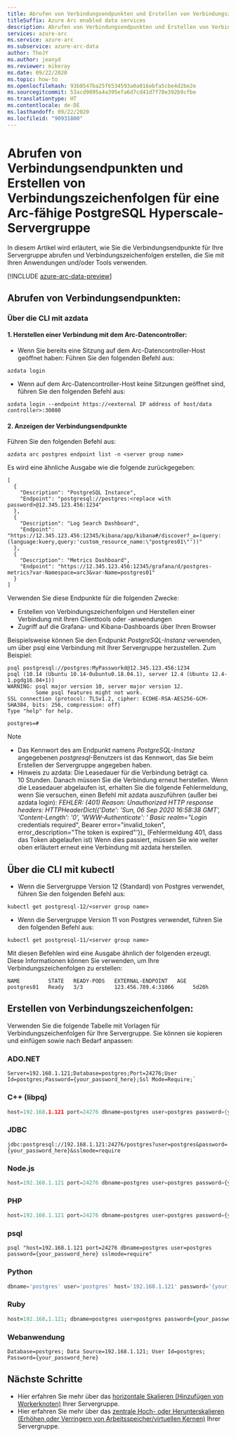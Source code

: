 ```yaml
---
title: Abrufen von Verbindungsendpunkten und Erstellen von Verbindungszeichenfolgen für eine Arc-fähige PostgreSQL Hyperscale-Servergruppe
titleSuffix: Azure Arc enabled data services
description: Abrufen von Verbindungsendpunkten und Erstellen von Verbindungszeichenfolgen für eine Arc-fähige PostgreSQL Hyperscale-Servergruppe
services: azure-arc
ms.service: azure-arc
ms.subservice: azure-arc-data
author: TheJY
ms.author: jeanyd
ms.reviewer: mikeray
ms.date: 09/22/2020
ms.topic: how-to
ms.openlocfilehash: 93b0547ba25f6534593a0a016ebfa5cbe4d2be2e
ms.sourcegitcommit: 53acd9895a4a395efa6d7cd41d7f78e392b9cfbe
ms.translationtype: HT
ms.contentlocale: de-DE
ms.lasthandoff: 09/22/2020
ms.locfileid: "90931800"
---
```

# <a name="get-connection-endpoints-and-form-connection-strings-for-your-arc-enabled-postgresql-hyperscale-server-group"></a>Abrufen von Verbindungsendpunkten und Erstellen von Verbindungszeichenfolgen für eine Arc-fähige PostgreSQL Hyperscale-Servergruppe

In diesem Artikel wird erläutert, wie Sie die Verbindungsendpunkte für Ihre Servergruppe abrufen und Verbindungszeichenfolgen erstellen, die Sie mit Ihren Anwendungen und/oder Tools verwenden.


[!INCLUDE [azure-arc-data-preview](../../../includes/azure-arc-data-preview.md)]

## <a name="get-connection-end-points"></a>Abrufen von Verbindungsendpunkten:

### <a name="from-cli-with-azdata"></a>Über die CLI mit azdata
#### <a name="1-connect-to-your-arc-data-controller"></a>1. Herstellen einer Verbindung mit dem Arc-Datencontroller:
- Wenn Sie bereits eine Sitzung auf dem Arc-Datencontroller-Host geöffnet haben: Führen Sie den folgenden Befehl aus:
```console
azdata login
```

- Wenn auf dem Arc-Datencontroller-Host keine Sitzungen geöffnet sind, führen Sie den folgenden Befehl aus: 
```console
azdata login --endpoint https://<external IP address of host/data controller>:30080
```

#### <a name="2-show-the-connection-endpoints"></a>2. Anzeigen der Verbindungsendpunkte
Führen Sie den folgenden Befehl aus:
```console
azdata arc postgres endpoint list -n <server group name>
```
Es wird eine ähnliche Ausgabe wie die folgende zurückgegeben:
```console
[
  {
    "Description": "PostgreSQL Instance",
    "Endpoint": "postgresql://postgres:<replace with password>@12.345.123.456:1234"
  },
  {
    "Description": "Log Search Dashboard",
    "Endpoint": "https://12.345.123.456:12345/kibana/app/kibana#/discover?_a=(query:(language:kuery,query:'custom_resource_name:\"postgres01\"'))"
  },
  {
    "Description": "Metrics Dashboard",
    "Endpoint": "https://12.345.123.456:12345/grafana/d/postgres-metrics?var-Namespace=arc3&var-Name=postgres01"
  }
]
```
Verwenden Sie diese Endpunkte für die folgenden Zwecke:
- Erstellen von Verbindungszeichenfolgen und Herstellen einer Verbindung mit Ihren Clienttools oder -anwendungen
- Zugriff auf die Grafana- und Kibana-Dashboards über Ihren Browser

Beispielsweise können Sie den Endpunkt _PostgreSQL-Instanz_ verwenden, um über psql eine Verbindung mit Ihrer Servergruppe herzustellen. Zum Beispiel:
```console
psql postgresql://postgres:MyPassworkd@12.345.123.456:1234
psql (10.14 (Ubuntu 10.14-0ubuntu0.18.04.1), server 12.4 (Ubuntu 12.4-1.pgdg16.04+1))
WARNING: psql major version 10, server major version 12.
         Some psql features might not work.
SSL connection (protocol: TLSv1.2, cipher: ECDHE-RSA-AES256-GCM-SHA384, bits: 256, compression: off)
Type "help" for help.

postgres=#
```
> [!NOTE]
>
> - Das Kennwort des am Endpunkt namens _PostgreSQL-Instanz_ angegebenen _postgresql_-Benutzers ist das Kennwort, das Sie beim Erstellen der Servergruppe angegeben haben.
> - Hinweis zu azdata: Die Leasedauer für die Verbindung beträgt ca. 10 Stunden. Danach müssen Sie die Verbindung erneut herstellen. Wenn die Leasedauer abgelaufen ist, erhalten Sie die folgende Fehlermeldung, wenn Sie versuchen, einen Befehl mit azdata auszuführen (außer bei azdata login): _FEHLER: (401)_ 
> _Reason: Unauthorized_
> _HTTP response headers: HTTPHeaderDict({'Date': 'Sun, 06 Sep 2020 16:58:38 GMT', 'Content-Length': '0', 'WWW-Authenticate': '_ 
> _Basic realm="Login_ credentials required", Bearer error="invalid_token", error_description="The token is expired"'})_ (Fehlermeldung 401, dass das Token abgelaufen ist) Wenn dies passiert, müssen Sie wie weiter oben erläutert erneut eine Verbindung mit azdata herstellen.

## <a name="from-cli-with-kubectl"></a>Über die CLI mit kubectl
- Wenn die Servergruppe Version 12 (Standard) von Postgres verwendet, führen Sie den folgenden Befehl aus:
```console
kubectl get postgresql-12/<server group name>
```
- Wenn die Servergruppe Version 11 von Postgres verwendet, führen Sie den folgenden Befehl aus:
```console
kubectl get postgresql-11/<server group name>
```

Mit diesen Befehlen wird eine Ausgabe ähnlich der folgenden erzeugt. Diese Informationen können Sie verwenden, um Ihre Verbindungszeichenfolgen zu erstellen:
```console
NAME         STATE   READY-PODS   EXTERNAL-ENDPOINT   AGE
postgres01   Ready   3/3          123.456.789.4:31066      5d20h
``` 


## <a name="form-connection-strings"></a>Erstellen von Verbindungszeichenfolgen:
Verwenden Sie die folgende Tabelle mit Vorlagen für Verbindungszeichenfolgen für Ihre Servergruppe. Sie können sie kopieren und einfügen sowie nach Bedarf anpassen:

### <a name="adonet"></a>ADO.NET

```ado.net
Server=192.168.1.121;Database=postgres;Port=24276;User Id=postgres;Password={your_password_here};Ssl Mode=Require;`
```

### <a name="c-libpq"></a>C++ (libpq)

```cpp
host=192.168.1.121 port=24276 dbname=postgres user=postgres password={your_password_here} sslmode=require
```

### <a name="jdbc"></a>JDBC

```jdbc
jdbc:postgresql://192.168.1.121:24276/postgres?user=postgres&password={your_password_here}&sslmode=require
```

### <a name="nodejs"></a>Node.js

```node.js
host=192.168.1.121 port=24276 dbname=postgres user=postgres password={your_password_here} sslmode=require
```

### <a name="php"></a>PHP

```php
host=192.168.1.121 port=24276 dbname=postgres user=postgres password={your_password_here} sslmode=require
```

### <a name="psql"></a>psql

```psql
psql "host=192.168.1.121 port=24276 dbname=postgres user=postgres password={your_password_here} sslmode=require"
```

### <a name="python"></a>Python

```python
dbname='postgres' user='postgres' host='192.168.1.121' password='{your_password_here}' port='24276' sslmode='true'
```

### <a name="ruby"></a>Ruby

```ruby
host=192.168.1.121; dbname=postgres user=postgres password={your_password_here} port=24276 sslmode=require
```

### <a name="web-app"></a>Webanwendung

```webapp
Database=postgres; Data Source=192.168.1.121; User Id=postgres; Password={your_password_here}
```

## <a name="next-steps"></a>Nächste Schritte
- Hier erfahren Sie mehr über das [horizontale Skalieren (Hinzufügen von Workerknoten)](scale-out-postgresql-hyperscale-server-group.md) Ihrer Servergruppe.
- Hier erfahren Sie mehr über das [zentrale Hoch- oder Herunterskalieren (Erhöhen oder Verringern von Arbeitsspeicher/virtuellen Kernen)](scale-up-down-postgresql-hyperscale-server-group-using-cli.md) Ihrer Servergruppe.


